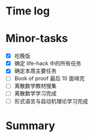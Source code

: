 # Time log

# Minor-tasks

- [x] 吃晚饭
- [x] 确定 life-hack 中的所有任务
- [x] 确定本周主要任务
- [ ] Book of proof 最后 10 面啃完
- [ ] 离散数学教材搜集
- [ ] 离散数学学习完成
- [ ] 形式语言与自动机理论学习完成

# Summary
